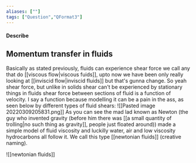 ```yaml
---
aliases: [""]
tags: ["Question","QFormat3"]
---
```


#### Describe
## Momentum transfer in fluids
Basically as stated previously, fluids can experience shear force we call any that do [[viscous flow|viscous fuids]], upto now we have been only really looking at [[inviscid flow|inviscid fluids]] but that's gunna change. So yeah shear force, but unlike in solids shear can't be experienced by stationary things in fluids shear force between sections of fluid is a function of velocity. I say a function because modelling it can be a pain in the ass, as seen below by different types of fluid shears:
![[Pasted image 20220309205831.png]]
As you can see the mad lad known as Newton (the guy who invented gravity (before him there was [[a small quantity of trolling|no such thing as gravity]], people just floated around)) made a simple model of fluid viscosity and luckilly water, air and low viscosity hydrocarbons all follow it. We call this type [[newtonian fluids]] (creative naming).

![[newtonian fluids]]